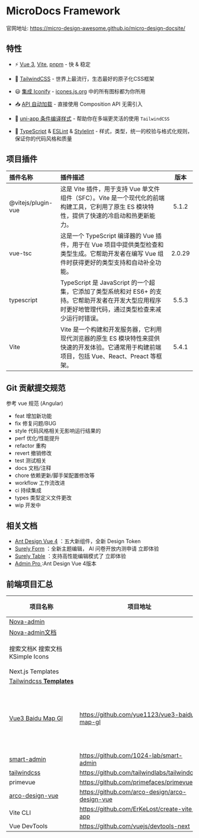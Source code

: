 # MicroDocs Framework
官网地址: <https://micro-design-awesome.github.io/micro-design-docsite/>

## 特性

- ⚡️ [Vue 3](https://github.com/vuejs/core), [Vite](https://github.com/vitejs/vite), [pnpm](https://pnpm.io/) - 快 & 稳定

- 🎨 [TailwindCSS](https://tailwindcss.com/) - 世界上最流行，生态最好的原子化CSS框架

- 😃 [集成 Iconify](https://github.com/egoist/tailwindcss-icons) - [icones.js.org](https://icones.js.org/) 中的所有图标都为你所用

- 📥 [API 自动加载](https://github.com/antfu/unplugin-auto-import) - 直接使用 Composition API 无需引入

- 🧬 [uni-app 条件编译样式](https://weapp-tw.icebreaker.top/docs/quick-start/uni-app-css-macro) - 帮助你在多端更灵活的使用 `TailwindCSS`

- 🦾 [TypeScript](https://www.typescriptlang.org/) & [ESLint](https://eslint.org/) & [Stylelint](https://stylelint.io/) - 样式，类型，统一的校验与格式化规则，保证你的代码风格和质量
## 项目插件

| 插件名称           | 插件描述                                                     |  版本  |
| :----------------- | :----------------------------------------------------------- | :----: |
| @vitejs/plugin-vue | 这是 Vite 插件，用于支持 Vue 单文件组件（SFC）。Vite 是一个现代化的前端构建工具，它利用了原生 ES 模块特性，提供了快速的冷启动和热更新能力。 | 5.1.2  |
| vue-tsc            | 这是一个 TypeScript 编译器的 Vue 插件，用于在 Vue 项目中提供类型检查和类型生成。它帮助开发者在编写 Vue 组件时获得更好的类型支持和自动补全功能。 | 2.0.29 |
| typescript         | TypeScript 是 JavaScript 的一个超集，它添加了类型系统和对 ES6+ 的支持。它帮助开发者在开发大型应用程序时更好地管理代码，通过类型检查来减少运行时错误。 | 5.5.3  |
| Vite               | Vite 是一个构建和开发服务器，它利用现代浏览器的原生 ES 模块特性来提供快速的开发体验。它通常用于构建前端项目，包括 Vue、React、Preact 等框架。 | 5.4.1  |



## Git 贡献提交规范
参考 vue 规范 (Angular)

- feat 增加新功能
- fix 修复问题/BUG
- style 代码风格相关无影响运行结果的
- perf 优化/性能提升
- refactor 重构
- revert 撤销修改
- test 测试相关
- docs 文档/注释
- chore 依赖更新/脚手架配置修改等
- workflow 工作流改进
- ci 持续集成
- types 类型定义文件更改
- wip 开发中
## 相关文档
- [Ant Design Vue 4](https://www.antdv.com/components/overview) ：五大新组件，全新 Design Token
- [Surely Form](https://form.antdv.com/) ：全新主题编辑， AI 问卷开放内测申请 立即体验
- [Surely Table](https://www.surely.cool/) ：支持高性能编辑模式了 立即体验
- [Admin Pro ](https://store.antdv.com/pro/preview/workplace):Ant Design Vue 4版本

## 前端项目汇总

| 项目名称                                                     | 项目地址                                       | 演示地址                                         | 描述           |
| ------------------------------------------------------------ | ---------------------------------------------- | ------------------------------------------------ | -------------- |
| [Nova-admin](https://nova-admin-docs.pages.dev/zh/)          |                                                | https://nova-admin-site.netlify.app/             |                |
| [Nova-admin文档](https://nova-admin-docs.pages.dev/zh/)      |                                                |                                                  |                |
| 搜索文档K 搜索文档KSimple Icons                              |                                                | 图标库                                           | 图标库         |
| Next.js Templates                                            |                                                | https://nextjs-templates.com/                    |                |
| [Tailwindcss **Templates**](https://tailwindcsstemplates.com/) |                                                | https://tailwindcsstemplates.com/                |                |
| [Vue3 Baidu Map Gl](https://yue1123.github.io/vue3-baidu-map-gl/) | https://github.com/yue1123/vue3-baidu-map-gl   | https://yue1123.github.io/vue3-baidu-map-gl/     | 百度地图组件库 |
| [smart-admin](https://github.com/1024-lab/smart-admin)       | https://github.com/1024-lab/smart-admin        | https://smartadmin.vip/views/v3/front/Login.html |                |
| [tailwindcss](https://github.com/tailwindlabs/tailwindcss)   | https://github.com/tailwindlabs/tailwindcss    | https://tailwindcss.com/                         |                |
| primevue                                                     | https://github.com/primefaces/primevue         | https://primevue.org/                            |                |
| [arco-design-vue](https://github.com/arco-design/arco-design-vue) | https://github.com/arco-design/arco-design-vue | https://arco.design/vue/docs/start               |                |
| Vite CLI                                                     | https://github.com/ErKeLost/create-vite-app    | https://vite-cli.netlify.app/                    |                |
| Vue DevTools                                                 | https://github.com/vuejs/devtools-next         | https://devtools.vuejs.org/                      |                |

